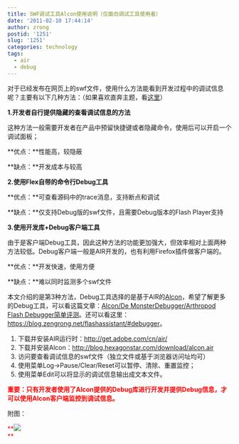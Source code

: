 ```yaml
---
title: SWF调试工具Alcon使用说明（仅面向调试工具使用者）
date: '2011-02-10 17:44:14'
author: zrong
postid: '1251'
slug: '1251'
categories: technology
tags:
  - air
  - debug
---
```


对于已经发布在网页上的swf文件，使用什么方法能看到开发过程中的调试信息呢？主要有以下几种方法：（如果喜欢直奔主题，看[这里](#direct "直奔主题")）

**1.开发者自行提供隐藏的查看调试信息的方法**

这种方法一般需要开发者在产品中预留快捷键或者隐藏命令，使用后可以开启一个调试面板；

**优点：**性能高，较隐蔽

**缺点：**开发成本与较高

**2.使用Flex自带的命令行Debug工具**

**优点：**可查看源码中的trace消息，支持断点和调试

**缺点：**仅支持Debug版的swf文件，且需要Debug版本的Flash Player支持

**3.使用开发库+Debug客户端工具**

由于是客户端Debug工具，因此这种方法的功能更加强大，但效率相对上面两种方法较低。Debug客户端一般是AIR开发的，也有利用Firefox插件做客户端的。

**优点：**开发快速，使用方便

**缺点：**难以同时监测多个swf文件

<!--more--> <a name="direct"></a>  

本文介绍的是第3种方法，Debug工具选择的是基于AIR的[Alcon](http://blog.hexagonstar.com/downloads/alcon/)，希望了解更多的Debug工具，可以看这篇文章：[Alcon/De
MonsterDebugger/Arthropod Flash
Debugger简单评测](https://blog.zengrong.net/post/1143.html)。还可以看这里：<https://blog.zengrong.net/flashassistant/#debugger>。

1.  下载并安装AIR运行时：<http://get.adobe.com/cn/air/>
2.  下载并安装Alcon：<http://blog.hexagonstar.com/download/alcon.air>
3.  访问要查看调试信息的swf文件（独立文件或基于浏览器访问址均可）
4.  使用菜单Log-\>Pause/Clear/Reset可以暂停、清除、重置监控；
5.  使用菜单Edit可以将显示的调试信息输出成文本文件。

<span
style="color: #ff0000;">**重要：只有开发者使用了Alcon提供的Debug库进行开发并提供Debug信息，才可以使用Alcon客户端监控到调试信息。**</span>

附图：

<span
style="color: #ff0000;">**![](/uploads/2010/09/alcon1.png)  
**</span>

